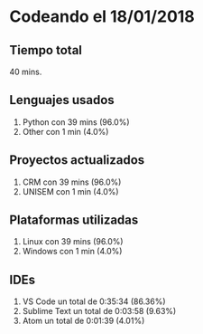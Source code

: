 # Codeando el 18/01/2018

## Tiempo total
40 mins.

## Lenguajes usados
1. Python con 39 mins (96.0%)
1. Other con 1 min (4.0%)

## Proyectos actualizados
1. CRM con 39 mins (96.0%)
1. UNISEM con 1 min (4.0%)

## Plataformas utilizadas
1. Linux con 39 mins (96.0%)
1. Windows con 1 min (4.0%)

## IDEs
1. VS Code un total de 0:35:34 (86.36%)
1. Sublime Text un total de 0:03:58 (9.63%)
1. Atom un total de 0:01:39 (4.01%)
